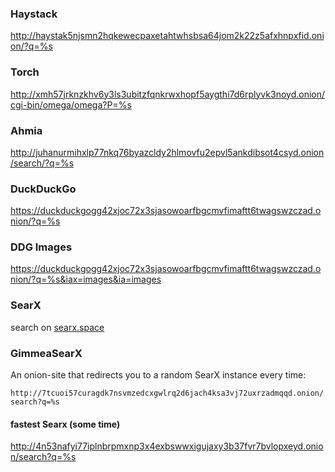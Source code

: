 ### Haystack

http://haystak5njsmn2hqkewecpaxetahtwhsbsa64jom2k22z5afxhnpxfid.onion/?q=%s

### Torch

http://xmh57jrknzkhv6y3ls3ubitzfqnkrwxhopf5aygthi7d6rplyvk3noyd.onion/cgi-bin/omega/omega?P=%s

### Ahmia

http://juhanurmihxlp77nkq76byazcldy2hlmovfu2epvl5ankdibsot4csyd.onion/search/?q=%s

### DuckDuckGo

https://duckduckgogg42xjoc72x3sjasowoarfbgcmvfimaftt6twagswzczad.onion/?q=%s

### DDG Images

https://duckduckgogg42xjoc72x3sjasowoarfbgcmvfimaftt6twagswzczad.onion/?q=%s&iax=images&ia=images

### SearX

search on [searx.space](searx.space)

### GimmeaSearX
An onion-site that redirects you to a random SearX instance every time:

`http://7tcuoi57curagdk7nsvmzedcxgwlrq2d6jach4ksa3vj72uxrzadmqqd.onion/search?q=%s`

#### fastest Searx (some time)

http://4n53nafyi77iplnbrpmxnp3x4exbswwxigujaxy3b37fvr7bvlopxeyd.onion/search?q=%s
